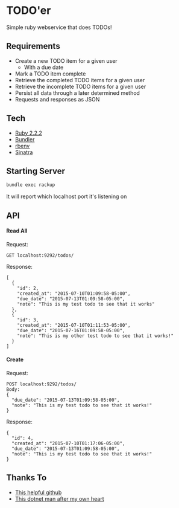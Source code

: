 # TODO'er
Simple ruby webservice that does TODOs!

## Requirements
- Create a new TODO item for a given user
   - With a due date
- Mark a TODO item complete
- Retrieve the completed TODO items for a given user
- Retrieve the incomplete TODO items for a given user
- Persist all data through a later determined method
- Requests and responses as JSON

## Tech
- [Ruby 2.2.2]( http://ruby-doc.org/core-2.2.2/ )
- [Bundler]( http://bundler.io/ )
- [rbenv]( https://github.com/sstephenson/rbenv )
- [Sinatra]( http://www.sinatrarb.com/intro.html )

## Starting Server
````sh
bundle exec rackup
````
It will report which localhost port it's listening on

## API

#### Read All
Request:
````
GET localhost:9292/todos/
````
Response:
````
[
  {
    "id": 2,
    "created_at": "2015-07-10T01:09:58-05:00",
    "due_date": "2015-07-13T01:09:58-05:00",
    "note": "This is my test todo to see that it works"
  },
  {
    "id": 3,
    "created_at": "2015-07-10T01:11:53-05:00",
    "due_date": "2015-07-16T01:09:58-05:00",
    "note": "This is my other test todo to see that it works!"
  }
]
````

#### Create
Request:
````
POST localhost:9292/todos/
Body:
{
  "due_date": "2015-07-13T01:09:58-05:00",
  "note": "This is my test todo to see that it works!"
}
````
Response:
````
{
  "id": 4,
  "created_at": "2015-07-10T01:17:06-05:00",
  "due_date": "2015-07-13T01:09:58-05:00",
  "note": "This is my test todo to see that it works!"
}
````
## Thanks To
- [This helpful github]( https://github.com/sklise/sinatra-api-example/blob/master/app.rb )
- [This dotnet man after my own heart]( http://www.dotnet-rocks.com/2014/04/28/create-a-lightweight-rest-service-using-sinatra/ )
